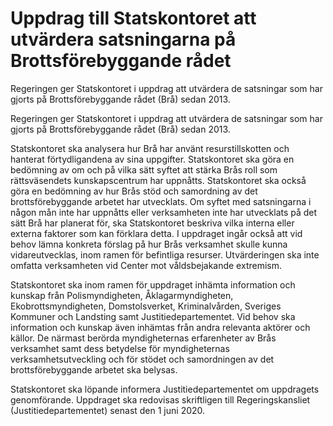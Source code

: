# Uppdrag till Statskontoret att utvärdera satsningarna på Brottsförebyggande rådet

Regeringen ger Statskontoret i uppdrag att utvärdera de satsningar som har gjorts på Brottsförebyggande rådet (Brå) sedan 2013.

Regeringen ger Statskontoret i uppdrag att utvärdera de satsningar som har gjorts på Brottsförebyggande rådet (Brå) sedan 2013.

Statskontoret ska analysera hur Brå har använt resurstillskotten och hanterat förtydligandena av sina uppgifter. Statskontoret ska göra en bedömning av om och på vilka sätt syftet att stärka Brås roll som rättsväsendets kunskapscentrum har uppnåtts. Statskontoret ska också göra en bedömning av hur Brås stöd och samordning av det brottsförebyggande arbetet har utvecklats. Om syftet med satsningarna i någon mån inte har uppnåtts eller verksamheten inte har utvecklats på det sätt Brå har planerat för, ska Statskontoret beskriva vilka interna eller externa faktorer som kan förklara detta. I uppdraget ingår också att vid behov lämna konkreta förslag på hur Brås verksamhet skulle kunna vidareutvecklas, inom ramen för befintliga resurser. Utvärderingen ska inte omfatta verksamheten vid Center mot våldsbejakande extremism.

Statskontoret ska inom ramen för uppdraget inhämta information och
kunskap från Polismyndigheten, Åklagarmyndigheten, Ekobrottsmyndigheten, Domstolsverket, Kriminalvården, Sveriges Kommuner och Landsting samt Justitiedepartementet. Vid behov ska information och kunskap även inhämtas från andra relevanta aktörer och källor. De närmast berörda myndigheternas erfarenheter av Brås verksamhet samt dess betydelse för myndigheternas verksamhetsutveckling och för stödet och samordningen av det brottsförebyggande arbetet ska belysas.

Statskontoret ska löpande informera Justitiedepartementet om uppdragets genomförande. Uppdraget ska redovisas skriftligen till Regeringskansliet (Justitiedepartementet) senast den 1 juni 2020.
